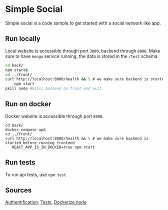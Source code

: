 # Simple Social
Simple social is a code sample to get started with a social network like app.

## Run locally
Local website is accessible through port `3000`, backend through `8000`. Make sure to have `mongo` service running, the data is stored in the `/test` schema.
```bash
cd back/
npm start&
cd ../front/
curl http://localhost:8000/health && \ # we make sure backend is started before running frontend
    npm start 
pkill node #kills backend on front end exit
```

## Run on docker
Docker website is accessible through port `8080`.
```
cd back/
docker compose up&
cd ../front/
curl http://localhost:8080/health && \ # we make sure backend is started before running frontend
   REACT_APP_IS_IN_DOCKER=true npm start 
```

## Run tests
To run api tests, use `npm test`.

## Sources
[Authentification](https://www.freecodecamp.org/news/learn-how-to-handle-authentication-with-node-using-passport-js-4a56ed18e81e/), 
[Tests](https://dev.to/easybuoy/testing-node-api-with-mocha-chai-248b), 
[Dockerize node](https://dev.to/vguleaev/dockerize-a-node-js-app-connected-to-mongodb-5bp1)
